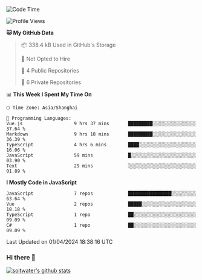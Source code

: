 <!--START_SECTION:waka-->
![Code Time](http://img.shields.io/badge/Code%20Time-3%2C291%20hrs%2044%20mins-blue)

![Profile Views](http://img.shields.io/badge/Profile%20Views-3-blue)

**🐱 My GitHub Data** 

> 📦 338.4 kB Used in GitHub's Storage 
 > 
> 🚫 Not Opted to Hire
 > 
> 📜 4 Public Repositories 
 > 
> 🔑 6 Private Repositories 
 > 
📊 **This Week I Spent My Time On** 

```text
🕑︎ Time Zone: Asia/Shanghai

💬 Programming Languages: 
Vue.js                   9 hrs 37 mins       █████████░░░░░░░░░░░░░░░░   37.64 % 
Markdown                 9 hrs 18 mins       █████████░░░░░░░░░░░░░░░░   36.39 % 
TypeScript               4 hrs 6 mins        ████░░░░░░░░░░░░░░░░░░░░░   16.06 % 
JavaScript               59 mins             █░░░░░░░░░░░░░░░░░░░░░░░░   03.90 % 
Text                     29 mins             ░░░░░░░░░░░░░░░░░░░░░░░░░   01.89 % 
```

**I Mostly Code in JavaScript** 

```text
JavaScript               7 repos             ████████████████░░░░░░░░░   63.64 % 
Vue                      2 repos             █████░░░░░░░░░░░░░░░░░░░░   18.18 % 
TypeScript               1 repo              ██░░░░░░░░░░░░░░░░░░░░░░░   09.09 % 
C#                       1 repo              ██░░░░░░░░░░░░░░░░░░░░░░░   09.09 % 
```




 Last Updated on 01/04/2024 18:38:16 UTC
<!--END_SECTION:waka-->

### Hi there 👋
[![soitwater's github stats](https://github-readme-stats.vercel.app/api?username=soitwater)](https://github.com/soitwater/github-readme-stats)
